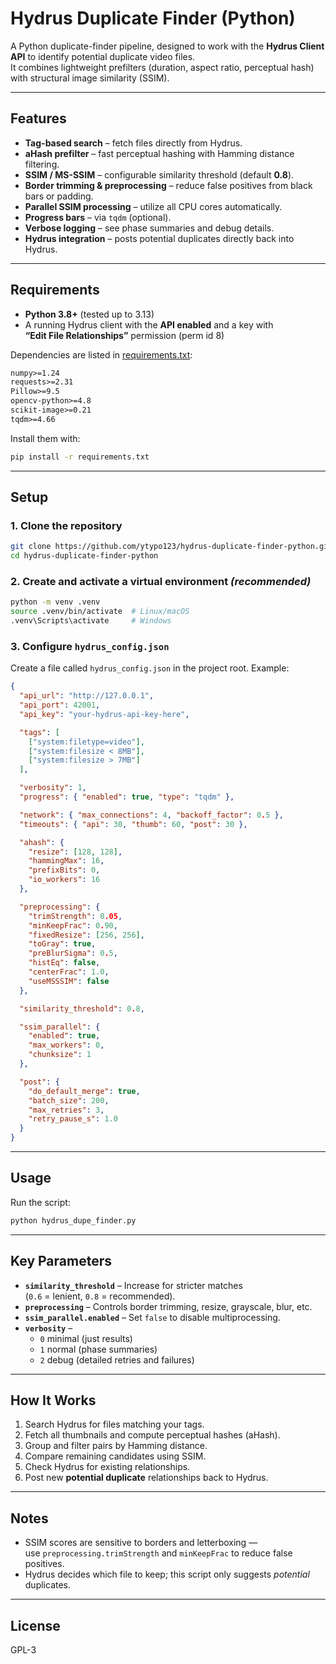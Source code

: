 # Hydrus Duplicate Finder (Python)

A Python duplicate-finder pipeline, designed to work with the **Hydrus Client API** to identify potential duplicate video files.  
It combines lightweight prefilters (duration, aspect ratio, perceptual hash) with structural image similarity (SSIM).

---

## Features

- **Tag-based search** – fetch files directly from Hydrus.
- **aHash prefilter** – fast perceptual hashing with Hamming distance filtering.
- **SSIM / MS-SSIM** – configurable similarity threshold (default **0.8**).
- **Border trimming & preprocessing** – reduce false positives from black bars or padding.
- **Parallel SSIM processing** – utilize all CPU cores automatically.
- **Progress bars** – via `tqdm` (optional).
- **Verbose logging** – see phase summaries and debug details.
- **Hydrus integration** – posts potential duplicates directly back into Hydrus.

---

## Requirements

- **Python 3.8+** (tested up to 3.13)
- A running Hydrus client with the **API enabled** and a key with  
  **“Edit File Relationships”** permission (perm id 8)

Dependencies are listed in [requirements.txt](requirements.txt):

```txt
numpy>=1.24
requests>=2.31
Pillow>=9.5
opencv-python>=4.8
scikit-image>=0.21
tqdm>=4.66
```

Install them with:

```bash
pip install -r requirements.txt
```

---

## Setup

### 1. Clone the repository
```bash
git clone https://github.com/ytypo123/hydrus-duplicate-finder-python.git
cd hydrus-duplicate-finder-python
```

### 2. Create and activate a virtual environment *(recommended)*
```bash
python -m venv .venv
source .venv/bin/activate  # Linux/macOS
.venv\Scripts\activate     # Windows
```

### 3. Configure `hydrus_config.json`

Create a file called `hydrus_config.json` in the project root. Example:

```json
{
  "api_url": "http://127.0.0.1",
  "api_port": 42001,
  "api_key": "your-hydrus-api-key-here",

  "tags": [
    ["system:filetype=video"],
    ["system:filesize < 8MB"],
    ["system:filesize > 7MB"]
  ],

  "verbosity": 1,
  "progress": { "enabled": true, "type": "tqdm" },

  "network": { "max_connections": 4, "backoff_factor": 0.5 },
  "timeouts": { "api": 30, "thumb": 60, "post": 30 },

  "ahash": {
    "resize": [128, 128],
    "hammingMax": 16,
    "prefixBits": 0,
    "io_workers": 16
  },

  "preprocessing": {
    "trimStrength": 0.05,
    "minKeepFrac": 0.90,
    "fixedResize": [256, 256],
    "toGray": true,
    "preBlurSigma": 0.5,
    "histEq": false,
    "centerFrac": 1.0,
    "useMSSSIM": false
  },

  "similarity_threshold": 0.8,

  "ssim_parallel": {
    "enabled": true,
    "max_workers": 0,
    "chunksize": 1
  },

  "post": {
    "do_default_merge": true,
    "batch_size": 200,
    "max_retries": 3,
    "retry_pause_s": 1.0
  }
}
```

---

## Usage

Run the script:

```bash
python hydrus_dupe_finder.py
```

---

## Key Parameters

- **`similarity_threshold`** – Increase for stricter matches  
  (`0.6` = lenient, `0.8` = recommended).
- **`preprocessing`** – Controls border trimming, resize, grayscale, blur, etc.
- **`ssim_parallel.enabled`** – Set `false` to disable multiprocessing.
- **`verbosity`** –  
  - `0` minimal (just results)  
  - `1` normal (phase summaries)  
  - `2` debug (detailed retries and failures)

---

## How It Works

1. Search Hydrus for files matching your tags.
2. Fetch all thumbnails and compute perceptual hashes (aHash).
3. Group and filter pairs by Hamming distance.
4. Compare remaining candidates using SSIM.
5. Check Hydrus for existing relationships.
6. Post new **potential duplicate** relationships back to Hydrus.

---

## Notes

- SSIM scores are sensitive to borders and letterboxing —  
  use `preprocessing.trimStrength` and `minKeepFrac` to reduce false positives.
- Hydrus decides which file to keep; this script only suggests *potential* duplicates.

---

## License

GPL-3
